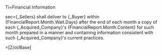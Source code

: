 Ti=Financial Information

sec={_Sellers} shall deliver to {_Buyer} within {FinancialReport.Month.Wait.Days} after the end of each month a copy of each {_Acquired_Company}'s {FinancialReport.Month.Content} for such month prepared in a manner and containing information consistent with such {_Acquired_Company}'s current practices.

=[Z/ol/Base]
